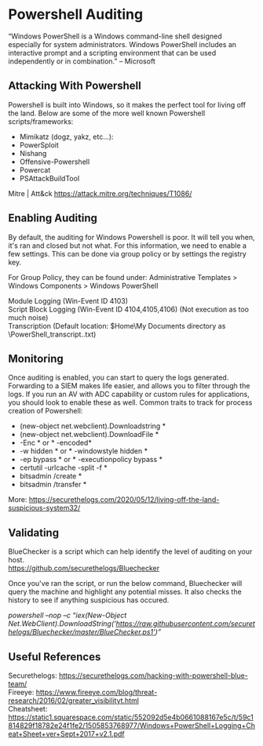 # Powershell Auditing

“Windows PowerShell is a Windows command-line shell designed especially for system administrators. Windows PowerShell includes an interactive prompt and a scripting environment that can be used independently or in combination.” – Microsoft


## Attacking With Powershell
Powershell is built into Windows, so it makes the perfect tool for living off the land. 
Below are some of the more well known Powershell scripts/frameworks:

- Mimikatz (dogz, yakz, etc...): 
- PowerSploit
- Nishang
- Offensive-Powershell
- Powercat
- PSAttackBuildTool

 Mitre | Att&ck  https://attack.mitre.org/techniques/T1086/
 
 
## Enabling Auditing

By default, the auditing for Windows Powershell is poor. It will tell you when, it's ran and closed but not what. For this information, we need to enable a few settings. This can be done via group policy or by settings the registry key.  

For Group Policy, they can be found under: Administrative Templates > Windows Components > Windows PowerShell

 Module Logging (Win-Event ID 4103)  
 Script Block Logging (Win-Event ID 4104,4105,4106) (Not execution as too much noise)  
 Transcription (Default location: $Home\My Documents directory as \PowerShell_transcript.<time-stamp>.txt)
 

 
## Monitoring

Once auditing is enabled, you can start to query the logs generated. Forwarding to a SIEM makes life easier, and allows you to filter through the logs. If you run an AV with ADC capability or custom rules for applications, you should look to enable these as well. Common traits to track for process creation of Powershell: 

* (new-object net.webclient).Downloadstring *  
* (new-object net.webclient).DownloadFile *  
* -Enc * or * -encoded*  
* -w hidden * or * -windowstyle hidden *  
* -ep bypass * or * -executionpolicy bypass *  
* certutil -urlcache -split -f *  
* bitsadmin /create *  
* bitsadmin /transfer *   

More: https://securethelogs.com/2020/05/12/living-off-the-land-suspicious-system32/
 

 
## Validating

BlueChecker is a script which can help identify the level of auditing on your host.  
https://github.com/securethelogs/Bluechecker

Once you've ran the script, or run the below command, Bluechecker will query the machine and highlight any potential misses. It also checks the history to see if anything suspicious has occured. 

*powershell –nop –c “iex(New-Object Net.WebClient).DownloadString(‘https://raw.githubusercontent.com/securethelogs/Bluechecker/master/BlueChecker.ps1’)”*
 

 
## Useful References

Securethelogs: https://securethelogs.com/hacking-with-powershell-blue-team/  
Fireeye: https://www.fireeye.com/blog/threat-research/2016/02/greater_visibilityt.html   
Cheatsheet: https://static1.squarespace.com/static/552092d5e4b0661088167e5c/t/59c1814829f18782e24f1fe2/1505853768977/Windows+PowerShell+Logging+Cheat+Sheet+ver+Sept+2017+v2.1.pdf








